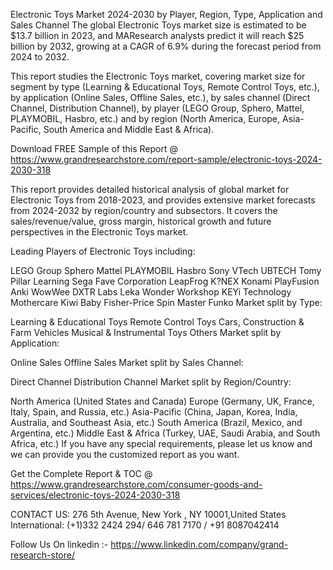 Electronic Toys Market 2024-2030 by Player, Region, Type, Application and Sales Channel
The global Electronic Toys market size is estimated to be $13.7 billion in 2023, and MAResearch analysts predict it will reach $25 billion by 2032, growing at a CAGR of 6.9% during the forecast period from 2024 to 2032.

This report studies the Electronic Toys market, covering market size for segment by type (Learning & Educational Toys, Remote Control Toys, etc.), by application (Online Sales, Offline Sales, etc.), by sales channel (Direct Channel, Distribution Channel), by player (LEGO Group, Sphero, Mattel, PLAYMOBIL, Hasbro, etc.) and by region (North America, Europe, Asia-Pacific, South America and Middle East & Africa).

Download FREE Sample of this Report @ https://www.grandresearchstore.com/report-sample/electronic-toys-2024-2030-318

This report provides detailed historical analysis of global market for Electronic Toys from 2018-2023, and provides extensive market forecasts from 2024-2032 by region/country and subsectors. It covers the sales/revenue/value, gross margin, historical growth and future perspectives in the Electronic Toys market.

Leading Players of Electronic Toys including:

LEGO Group
Sphero
Mattel
PLAYMOBIL
Hasbro
Sony
VTech
UBTECH
Tomy
Pillar Learning
Sega Fave Corporation
LeapFrog
K?NEX
Konami
PlayFusion
Anki
WowWee
DXTR Labs
Leka
Wonder Workshop
KEYi Technology
Mothercare
Kiwi Baby
Fisher-Price
Spin Master
Funko
Market split by Type:

Learning & Educational Toys
Remote Control Toys
Cars, Construction & Farm Vehicles
Musical & Instrumental Toys
Others
Market split by Application:

Online Sales
Offline Sales
Market split by Sales Channel:

Direct Channel
Distribution Channel
Market split by Region/Country:

North America (United States and Canada)
Europe (Germany, UK, France, Italy, Spain, and Russia, etc.)
Asia-Pacific (China, Japan, Korea, India, Australia, and Southeast Asia, etc.)
South America (Brazil, Mexico, and Argentina, etc.)
Middle East & Africa (Turkey, UAE, Saudi Arabia, and South Africa, etc.)
If you have any special requirements, please let us know and we can provide you the customized report as you want.

Get the Complete Report & TOC @ https://www.grandresearchstore.com/consumer-goods-and-services/electronic-toys-2024-2030-318

CONTACT US:
276 5th Avenue, New York , NY 10001,United States
International: (+1)332 2424 294/ 646 781 7170 / +91 8087042414

Follow Us On linkedin :- https://www.linkedin.com/company/grand-research-store/
